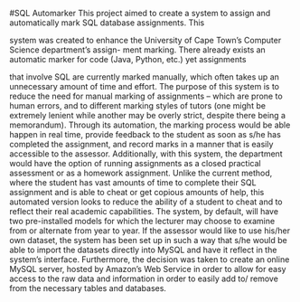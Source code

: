 #SQL Automarker
This project aimed to create a system to assign and automatically mark SQL database assignments. This

system was created to enhance the University of Cape Town’s Computer Science department’s assign-
ment marking. There already exists an automatic marker for code (Java, Python, etc.) yet assignments

that involve SQL are currently marked manually, which often takes up an unnecessary amount of time
and effort.
The purpose of this system is to reduce the need for manual marking of assignments – which are
prone to human errors, and to different marking styles of tutors (one might be extremely lenient while
another may be overly strict, despite there being a memorandum). Through its automation, the marking
process would be able happen in real time, provide feedback to the student as soon as s/he has completed
the assignment, and record marks in a manner that is easily accessible to the assessor.
Additionally, with this system, the department would have the option of running assignments as a
closed practical assessment or as a homework assignment. Unlike the current method, where the student
has vast amounts of time to complete their SQL assignment and is able to cheat or get copious amounts
of help, this automated version looks to reduce the ability of a student to cheat and to reflect their real
academic capabilities.
The system, by default, will have two pre-installed models for which the lecturer may choose to
examine from or alternate from year to year. If the assessor would like to use his/her own dataset, the
system has been set up in such a way that s/he would be able to import the datasets directly into MySQL
and have it reflect in the system’s interface. Furthermore, the decision was taken to create an online
MySQL server, hosted by Amazon’s Web Service in order to allow for easy access to the raw data and
information in order to easily add to/ remove from the necessary tables and databases.
